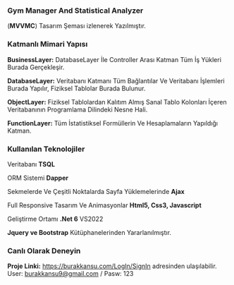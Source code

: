 ### Gym Manager And Statistical Analyzer

(**MVVMC**) Tasarım Şeması izlenerek Yazılmıştır.


### Katmanlı Mimari Yapısı
**BusinessLayer:**
 DatabaseLayer İle Controller Arası Katman Tüm İş Yükleri Burada Gerçekleşir.
 
**DatabaseLayer:** 
Veritabanı Katmanı Tüm Bağlantılar Ve Veritabanı İşlemleri Burada Yapılır, Fiziksel Tablolar Burada Bulunur.

**ObjectLayer:** 
Fiziksel Tablolardan Kalıtım Almış Sanal Tablo Kolonları İçeren Veritabanının Programlama Dilindeki Nesne Hali.

**FunctionLayer:** 
Tüm İstatistiksel Formüllerin Ve Hesaplamaların Yapıldığı Katman.


### Kullanılan Teknolojiler

Veritabanı **TSQL**

ORM Sistemi **Dapper** 

Sekmelerde Ve Çeşitli Noktalarda Sayfa Yüklemelerinde **Ajax**

Full Responsive Tasarım Ve Animasyonlar  **Html5, Css3, Javascript**

Geliştirme Ortamı **.Net 6** VS2022

**Jquery ve Bootstrap** Kütüphanelerinden Yararlanılmıştır.


### Canlı Olarak Deneyin

**Proje Linki:**  https://burakkansu.com/LogIn/SignIn  adresinden ulaşılabilir.
User: burakkansu9@gmail.com / Pasw: 123

